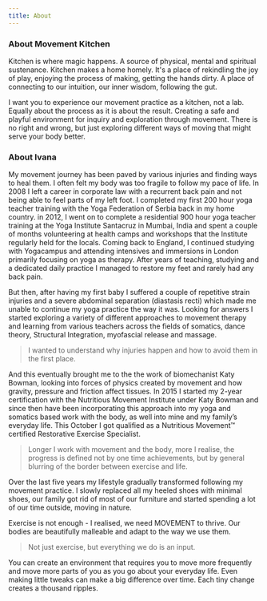 ```yaml
---
title: About
---
```


### About Movement Kitchen

Kitchen is where magic happens. A source of physical, mental and spiritual
sustenance. Kitchen makes a home homely. It's a place of rekindling the joy of
play, enjoying the process of making, getting the hands dirty. A place of
connecting to our intuition, our inner wisdom, following the gut.

I want you to experience our movement practice as a kitchen, not a lab. Equally
about the process as it is about the result. Creating a safe and playful
environment for inquiry and exploration through movement. There is no right and
wrong, but just exploring different ways of moving that might serve your body
better.

### About Ivana

My movement journey has been paved by various injuries and finding ways to heal
them. I often felt my body was too fragile to follow my pace of life. In 2008 I
left a career in corporate law with a recurrent back pain and not being able to
feel parts of my left foot. I completed my first 200 hour yoga teacher training
with the Yoga Federation of Serbia back in my home country. in 2012, I went on
to complete a residential 900 hour yoga teacher training at the Yoga Institute
Santacruz in Mumbai, India and spent a couple of months volunteering at health
camps and workshops that the Institute regularly held for the locals. Coming
back to England, I continued studying with Yogacampus and attending intensives
and immersions in London primarily focusing on yoga as therapy. After years of
teaching, studying and a dedicated daily practice I managed to restore my feet
and rarely had any back pain.

But then, after having my first baby I suffered a couple of repetitive strain
injuries and a severe abdominal separation (diastasis recti) which made me
unable to continue my yoga practice the way it was. Looking for answers I
started exploring a variety of different approaches to movement therapy and
learning from various teachers across the fields of somatics, dance theory,
Structural Integration, myofascial release and massage.

> I wanted to understand why injuries happen and how to avoid them in the first
> place.

And this eventually brought me to the the work of biomechanist Katy Bowman,
looking into forces of physics created by movement and how gravity, pressure and
friction affect tissues. In 2015 I started my 2-year certification with the
Nutritious Movement Institute under Katy Bowman and since then have been
incorporating this approach into my yoga and somatics based work with the body,
as well into mine and my family’s everyday life. This October I got qualified as
a Nutritious Movement™ certified Restorative Exercise Specialist.

> Longer I work with movement and the body, more I realise, the progress is
> defined not by one time achievements, but by general blurring of the border
> between exercise and life.

Over the last five years my lifestyle gradually transformed following my
movement practice. I slowly replaced all my heeled shoes with minimal shoes, our
family got rid of most of our furniture and started spending a lot of our time
outside, moving in nature.

Exercise is not enough - I realised, we need MOVEMENT to thrive. Our bodies are
beautifully malleable and adapt to the way we use them.

> Not just exercise, but everything we do is an input.

You can create an environment that requires you to move more frequently and move
more parts of you as you go about your everyday life. Even making little tweaks
can make a big difference over time. Each tiny change creates a thousand
ripples.
